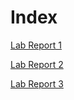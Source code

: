 # Index


[Lab Report 1](https://cqrnik.github.io/cse15l-lab-reports/lab-report-1-week-1.html)

[Lab Report 2](https://cqrnik.github.io/cse15l-lab-reports/lab-report-2-week-2-3.html)

[Lab Report 3](https://cqrnik.github.io/cse15l-lab-reports/lab-report-3.html)
